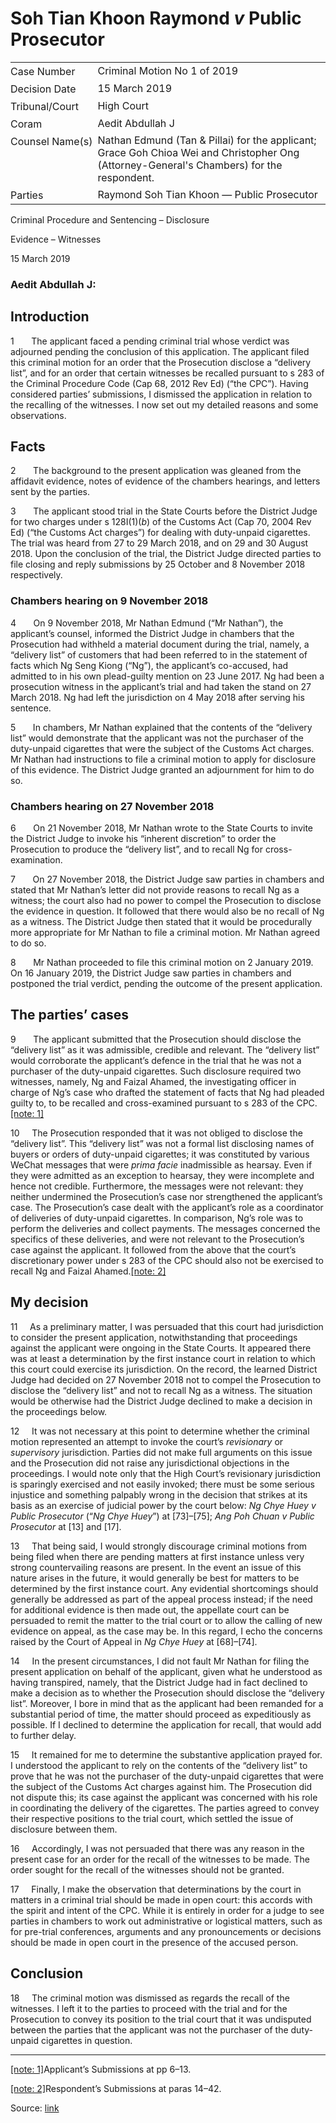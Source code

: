 # Soh Tian Khoon Raymond _v_ Public Prosecutor  

<table id="info-table"><tbody><tr class="info-row"><td class="txt-label" style="padding: 4px 0px; white-space: nowrap" valign="top">Case Number</td><td class="txt-body">Criminal Motion No 1 of 2019</td></tr><tr class="info-row"><td class="txt-label" style="padding: 4px 0px; white-space: nowrap" valign="top">Decision Date</td><td class="txt-body">15 March 2019</td></tr><tr class="info-row"><td class="txt-label" style="padding: 4px 0px; white-space: nowrap" valign="top">Tribunal/Court</td><td class="txt-body">High Court</td></tr><tr class="info-row"><td class="txt-label" style="padding: 4px 0px; white-space: nowrap" valign="top">Coram</td><td class="txt-body">Aedit Abdullah J</td></tr><tr class="info-row"><td class="txt-label" style="padding: 4px 0px; white-space: nowrap" valign="top">Counsel Name(s)</td><td class="txt-body">Nathan Edmund (Tan &amp; Pillai) for the applicant; Grace Goh Chioa Wei and Christopher Ong (Attorney-General's Chambers) for the respondent.</td></tr><tr class="info-row"><td class="txt-label" style="padding: 4px 0px; white-space: nowrap" valign="top">Parties</td><td class="txt-body">Raymond Soh Tian Khoon — Public Prosecutor</td></tr></tbody></table>

Criminal Procedure and Sentencing – Disclosure

Evidence – Witnesses

15 March 2019

### Aedit Abdullah J:

## Introduction

1       The applicant faced a pending criminal trial whose verdict was adjourned pending the conclusion of this application. The applicant filed this criminal motion for an order that the Prosecution disclose a “delivery list”, and for an order that certain witnesses be recalled pursuant to s 283 of the Criminal Procedure Code (Cap 68, 2012 Rev Ed) (“the CPC”). Having considered parties’ submissions, I dismissed the application in relation to the recalling of the witnesses. I now set out my detailed reasons and some observations.

## Facts

2       The background to the present application was gleaned from the affidavit evidence, notes of evidence of the chambers hearings, and letters sent by the parties.

3       The applicant stood trial in the State Courts before the District Judge for two charges under s 128I(1)(_b_) of the Customs Act (Cap 70, 2004 Rev Ed) (“the Customs Act charges”) for dealing with duty-unpaid cigarettes. The trial was heard from 27 to 29 March 2018, and on 29 and 30 August 2018. Upon the conclusion of the trial, the District Judge directed parties to file closing and reply submissions by 25 October and 8 November 2018 respectively.

### Chambers hearing on 9 November 2018

4       On 9 November 2018, Mr Nathan Edmund (“Mr Nathan”), the applicant’s counsel, informed the District Judge in chambers that the Prosecution had withheld a material document during the trial, namely, a “delivery list” of customers that had been referred to in the statement of facts which Ng Seng Kiong (“Ng”), the applicant’s co-accused, had admitted to in his own plead-guilty mention on 23 June 2017. Ng had been a prosecution witness in the applicant’s trial and had taken the stand on 27 March 2018. Ng had left the jurisdiction on 4 May 2018 after serving his sentence.

5       In chambers, Mr Nathan explained that the contents of the “delivery list” would demonstrate that the applicant was not the purchaser of the duty-unpaid cigarettes that were the subject of the Customs Act charges. Mr Nathan had instructions to file a criminal motion to apply for disclosure of this evidence. The District Judge granted an adjournment for him to do so.

### Chambers hearing on 27 November 2018

6       On 21 November 2018, Mr Nathan wrote to the State Courts to invite the District Judge to invoke his “inherent discretion” to order the Prosecution to produce the “delivery list”, and to recall Ng for cross-examination.

7       On 27 November 2018, the District Judge saw parties in chambers and stated that Mr Nathan’s letter did not provide reasons to recall Ng as a witness; the court also had no power to compel the Prosecution to disclose the evidence in question. It followed that there would also be no recall of Ng as a witness. The District Judge then stated that it would be procedurally more appropriate for Mr Nathan to file a criminal motion. Mr Nathan agreed to do so.

8       Mr Nathan proceeded to file this criminal motion on 2 January 2019. On 16 January 2019, the District Judge saw parties in chambers and postponed the trial verdict, pending the outcome of the present application.

## The parties’ cases

9       The applicant submitted that the Prosecution should disclose the “delivery list” as it was admissible, credible and relevant. The “delivery list” would corroborate the applicant’s defence in the trial that he was not a purchaser of the duty-unpaid cigarettes. Such disclosure required two witnesses, namely, Ng and Faizal Ahamed, the investigating officer in charge of Ng’s case who drafted the statement of facts that Ng had pleaded guilty to, to be recalled and cross-examined pursuant to s 283 of the CPC.[\[note: 1\]](#Ftn_1)

10     The Prosecution responded that it was not obliged to disclose the “delivery list”. This “delivery list” was not a formal list disclosing names of buyers or orders of duty-unpaid cigarettes; it was constituted by various WeChat messages that were _prima facie_ inadmissible as hearsay. Even if they were admitted as an exception to hearsay, they were incomplete and hence not credible. Furthermore, the messages were not relevant: they neither undermined the Prosecution’s case nor strengthened the applicant’s case. The Prosecution’s case dealt with the applicant’s role as a coordinator of deliveries of duty-unpaid cigarettes. In comparison, Ng’s role was to perform the deliveries and collect payments. The messages concerned the specifics of these deliveries, and were not relevant to the Prosecution’s case against the applicant. It followed from the above that the court’s discretionary power under s 283 of the CPC should also not be exercised to recall Ng and Faizal Ahamed.[\[note: 2\]](#Ftn_2)

## My decision

11     As a preliminary matter, I was persuaded that this court had jurisdiction to consider the present application, notwithstanding that proceedings against the applicant were ongoing in the State Courts. It appeared there was at least a determination by the first instance court in relation to which this court could exercise its jurisdiction. On the record, the learned District Judge had decided on 27 November 2018 not to compel the Prosecution to disclose the “delivery list” and not to recall Ng as a witness. The situation would be otherwise had the District Judge declined to make a decision in the proceedings below.

12     It was not necessary at this point to determine whether the criminal motion represented an attempt to invoke the court’s _revisionary_ or _supervisory_ jurisdiction. Parties did not make full arguments on this issue and the Prosecution did not raise any jurisdictional objections in the proceedings. I would note only that the High Court’s revisionary jurisdiction is sparingly exercised and not easily invoked; there must be some serious injustice and something palpably wrong in the decision that strikes at its basis as an exercise of judicial power by the court below: _Ng Chye Huey v Public Prosecutor_ (“_Ng Chye Huey_”) at \[73\]–\[75\]; _Ang Poh Chuan v Public Prosecutor_ at \[13\] and \[17\].

13     That being said, I would strongly discourage criminal motions from being filed when there are pending matters at first instance unless very strong countervailing reasons are present. In the event an issue of this nature arises in the future, it would generally be best for matters to be determined by the first instance court. Any evidential shortcomings should generally be addressed as part of the appeal process instead; if the need for additional evidence is then made out, the appellate court can be persuaded to remit the matter to the trial court or to allow the calling of new evidence on appeal, as the case may be. In this regard, I echo the concerns raised by the Court of Appeal in _Ng Chye Huey_ at \[68\]–\[74\].

14     In the present circumstances, I did not fault Mr Nathan for filing the present application on behalf of the applicant, given what he understood as having transpired, namely, that the District Judge had in fact declined to make a decision as to whether the Prosecution should disclose the “delivery list”. Moreover, I bore in mind that as the applicant had been remanded for a substantial period of time, the matter should proceed as expeditiously as possible. If I declined to determine the application for recall, that would add to further delay.

15     It remained for me to determine the substantive application prayed for. I understood the applicant to rely on the contents of the “delivery list” to prove that he was not the purchaser of the duty-unpaid cigarettes that were the subject of the Customs Act charges against him. The Prosecution did not dispute this; its case against the applicant was concerned with his role in coordinating the delivery of the cigarettes. The parties agreed to convey their respective positions to the trial court, which settled the issue of disclosure between them.

16     Accordingly, I was not persuaded that there was any reason in the present case for an order for the recall of the witnesses to be made. The order sought for the recall of the witnesses should not be granted.

17     Finally, I make the observation that determinations by the court in matters in a criminal trial should be made in open court: this accords with the spirit and intent of the CPC. While it is entirely in order for a judge to see parties in chambers to work out administrative or logistical matters, such as for pre-trial conferences, arguments and any pronouncements or decisions should be made in open court in the presence of the accused person.

## Conclusion

18     The criminal motion was dismissed as regards the recall of the witnesses. I left it to the parties to proceed with the trial and for the Prosecution to convey its position to the trial court that it was undisputed between the parties that the applicant was not the purchaser of the duty-unpaid cigarettes in question.

* * *

[\[note: 1\]](#Ftn_1_1)Applicant’s Submissions at pp 6–13.

[\[note: 2\]](#Ftn_2_1)Respondent’s Submissions at paras 14–42.


Source: [link](https://www.lawnet.sg:443/lawnet/web/lawnet/free-resources?p_p_id=freeresources_WAR_lawnet3baseportlet&p_p_lifecycle=1&p_p_state=normal&p_p_mode=view&_freeresources_WAR_lawnet3baseportlet_action=openContentPage&_freeresources_WAR_lawnet3baseportlet_docId=%2FJudgment%2F22938-SSP.xml)